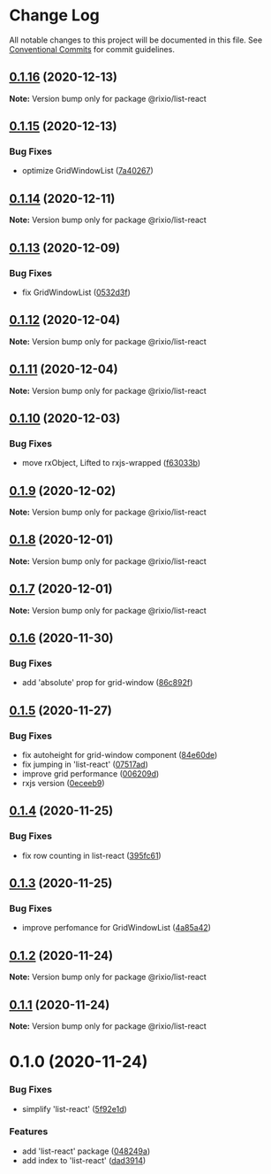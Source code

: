 # Change Log

All notable changes to this project will be documented in this file.
See [Conventional Commits](https://conventionalcommits.org) for commit guidelines.

## [0.1.16](https://github.com/roborox/rixio/compare/@rixio/list-react@0.1.15...@rixio/list-react@0.1.16) (2020-12-13)

**Note:** Version bump only for package @rixio/list-react





## [0.1.15](https://github.com/roborox/rixio/compare/@rixio/list-react@0.1.14...@rixio/list-react@0.1.15) (2020-12-13)


### Bug Fixes

* optimize GridWindowList ([7a40267](https://github.com/roborox/rixio/commit/7a4026730cec7c5b42dd13f7a3c08b2ceac7fa2b))





## [0.1.14](https://github.com/roborox/rixio/compare/@rixio/list-react@0.1.13...@rixio/list-react@0.1.14) (2020-12-11)

**Note:** Version bump only for package @rixio/list-react





## [0.1.13](https://github.com/roborox/rixio/compare/@rixio/list-react@0.1.12...@rixio/list-react@0.1.13) (2020-12-09)


### Bug Fixes

* fix GridWindowList ([0532d3f](https://github.com/roborox/rixio/commit/0532d3f89d87978b319cbf95fc3521cae757ccc1))





## [0.1.12](https://github.com/roborox/rixio/compare/@rixio/list-react@0.1.11...@rixio/list-react@0.1.12) (2020-12-04)

**Note:** Version bump only for package @rixio/list-react





## [0.1.11](https://github.com/roborox/rixio/compare/@rixio/list-react@0.1.10...@rixio/list-react@0.1.11) (2020-12-04)

**Note:** Version bump only for package @rixio/list-react





## [0.1.10](https://github.com/roborox/rixio/compare/@rixio/list-react@0.1.9...@rixio/list-react@0.1.10) (2020-12-03)


### Bug Fixes

* move rxObject, Lifted to rxjs-wrapped ([f63033b](https://github.com/roborox/rixio/commit/f63033b83292df7488a715de0e5ccfd8929628e8))





## [0.1.9](https://github.com/roborox/rixio/compare/@rixio/list-react@0.1.8...@rixio/list-react@0.1.9) (2020-12-02)

**Note:** Version bump only for package @rixio/list-react





## [0.1.8](https://github.com/roborox/rixio/compare/@rixio/list-react@0.1.7...@rixio/list-react@0.1.8) (2020-12-01)

**Note:** Version bump only for package @rixio/list-react





## [0.1.7](https://github.com/roborox/rixio/compare/@rixio/list-react@0.1.6...@rixio/list-react@0.1.7) (2020-12-01)

**Note:** Version bump only for package @rixio/list-react





## [0.1.6](https://github.com/roborox/rixio/compare/@rixio/list-react@0.1.5...@rixio/list-react@0.1.6) (2020-11-30)


### Bug Fixes

* add 'absolute' prop for grid-window ([86c892f](https://github.com/roborox/rixio/commit/86c892f10de4e6334999d396188d72309cf27508))





## [0.1.5](https://github.com/roborox/rixio/compare/@rixio/list-react@0.1.4...@rixio/list-react@0.1.5) (2020-11-27)


### Bug Fixes

* fix autoheight for grid-window component ([84e60de](https://github.com/roborox/rixio/commit/84e60de02b73de66be734f79e15792ab09ecb754))
* fix jumping in 'list-react' ([07517ad](https://github.com/roborox/rixio/commit/07517ad283045d6249ab94dbda05a73a789de645))
* improve grid performance ([006209d](https://github.com/roborox/rixio/commit/006209d430fcbfdad87b46b5fb9dc87e5bce5e71))
* rxjs version ([0eceeb9](https://github.com/roborox/rixio/commit/0eceeb975d2667a60d1d39d7eb75f46e0efe15a5))





## [0.1.4](https://github.com/roborox/rixio/compare/@rixio/list-react@0.1.3...@rixio/list-react@0.1.4) (2020-11-25)


### Bug Fixes

* fix row counting in list-react ([395fc61](https://github.com/roborox/rixio/commit/395fc613304b72d278f81b70817afcf7bb9e3eff))





## [0.1.3](https://github.com/roborox/rixio/compare/@rixio/list-react@0.1.2...@rixio/list-react@0.1.3) (2020-11-25)


### Bug Fixes

* improve perfomance for GridWindowList ([4a85a42](https://github.com/roborox/rixio/commit/4a85a428d09d37a18485c8b44d47d6e441b5ea52))





## [0.1.2](https://github.com/roborox/rixio/compare/@rixio/list-react@0.1.1...@rixio/list-react@0.1.2) (2020-11-24)

**Note:** Version bump only for package @rixio/list-react





## [0.1.1](https://github.com/roborox/rixio/compare/@rixio/list-react@0.1.0...@rixio/list-react@0.1.1) (2020-11-24)

**Note:** Version bump only for package @rixio/list-react





# 0.1.0 (2020-11-24)


### Bug Fixes

* simplify 'list-react' ([5f92e1d](https://github.com/roborox/rixio/commit/5f92e1d04b987c7fd44796d08f8f97355af747b0))


### Features

* add 'list-react' package ([048249a](https://github.com/roborox/rixio/commit/048249aebddcc5ae6e1f724fda6d40172e146184))
* add index to 'list-react' ([dad3914](https://github.com/roborox/rixio/commit/dad3914d720ceedd8bf9e424ccede4701c6c435f))
